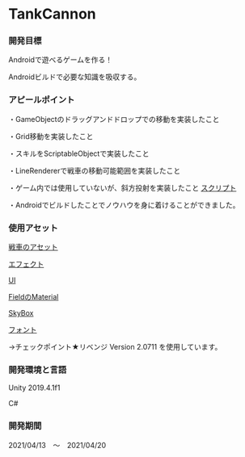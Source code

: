 # TankCannon

### 開発目標

Androidで遊べるゲームを作る！

Androidビルドで必要な知識を吸収する。


### アピールポイント

・GameObjectのドラッグアンドドロップでの移動を実装したこと

・Grid移動を実装したこと

・スキルをScriptableObjectで実装したこと

・LineRendererで戦車の移動可能範囲を実装したこと

・ゲーム内では使用していないが、斜方投射を実装したこと
[スクリプト](https://github.com/cp3xzayn/TankCannon/blob/master/Assets/Test/ShotManager.cs)

・Androidでビルドしたことでノウハウを身に着けることができました。


### 使用アセット

[戦車のアセット](https://assetstore.unity.com/packages/3d/vehicles/land/cartoon-tank-free-165189)

[エフェクト](https://assetstore.unity.com/packages/essentials/tutorial-projects/unity-particle-pack-127325)

[UI](https://assetstore.unity.com/packages/2d/gui/fantasy-wooden-gui-free-103811)

[FieldのMaterial](https://assetstore.unity.com/packages/2d/textures-materials/stone/desert-rock-material-137094)

[SkyBox](https://assetstore.unity.com/packages/vfx/shaders/free-skybox-extended-shader-107400)

[フォント](http://marusexijaxs.web.fc2.com/quizfont.html#quizfont5)

→チェックポイント★リベンジ Version 2.0711 を使用しています。


### 開発環境と言語

Unity 2019.4.1f1

C#

### 開発期間

2021/04/13　～　2021/04/20
